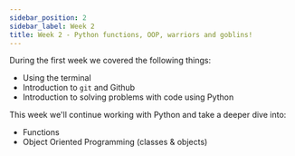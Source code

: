 ```yaml
---
sidebar_position: 2
sidebar_label: Week 2
title: Week 2 - Python functions, OOP, warriors and goblins!
---
```


During the first week we covered the following things:

* Using the terminal
* Introduction to `git` and Github
* Introduction to solving problems with code using Python

This week we'll continue working with Python and take a deeper dive into:

* Functions
* Object Oriented Programming (classes & objects)
